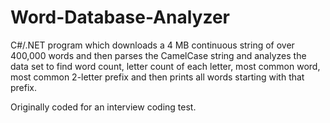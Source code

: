 # Word-Database-Analyzer
C#/.NET program which downloads a 4 MB continuous string of over 400,000 words and then 
parses the CamelCase string and analyzes the data set to find word count,
letter count of each letter, most common word, most common 2-letter prefix
and then prints all words starting with that prefix. 

Originally coded for an interview coding test.
